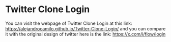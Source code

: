 # Twitter Clone Login

You can visit the webpage of Twitter Clone Login at this link: https://alejandrocamilo.github.io/Twitter-Clone-Login/
and you can compare it with the original design of twitter here is the link: https://x.com/i/flow/login
